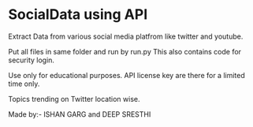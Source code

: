 # SocialData using API

Extract Data from various social media platfrom like twitter and youtube.


Put all files in same folder and run by run.py
This also contains code for security login.

Use only for educational purposes.
API license key are there for a limited time only.

Topics trending on Twitter location wise.


Made by:-
    ISHAN GARG and
    DEEP SRESTHI
    
    
    
 
